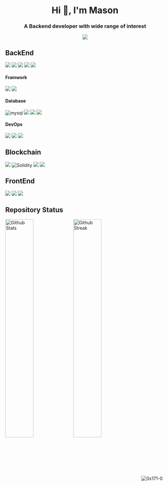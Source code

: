 <div id="header" align="center">
  <h1 >Hi 👋, I'm Mason</h1>
  <h3>A Backend developer with wide range of interest</h3>
  <span>
  <a href="https://tech0x171.blogspot.com/" >
    <img src="https://img.shields.io/badge/Blogger-FF5722?style=for-the-badge&logo=blogger&logoColor=white"/>
  </a>
  </span>
</div>


## BackEnd
<span>
  <img src="https://img.shields.io/badge/Node%20js-339933?style=for-the-badge&logo=nodedotjs&logoColor=white" />
</span>
<span>
 <img src="https://img.shields.io/badge/JavaScript-323330?style=for-the-badge&logo=javascript&logoColor=F7DF1E" />
</span>
<span>
 <img src="https://img.shields.io/badge/TypeScript-007ACC?style=for-the-badge&logo=typescript&logoColor=white" />
</span>
<span>
 <img src="https://img.shields.io/badge/Jest-C21325?style=for-the-badge&logo=jest&logoColor=white" />
</span>
<span>
 <img src="https://img.shields.io/badge/Mocha-8D6748?style=for-the-badge&logo=Mocha&logoColor=white" />
</span>

#### Framwork

<span>
<img src="https://img.shields.io/badge/nestjs-E0234E?style=for-the-badge&logo=nestjs&logoColor=white" />
</span>
<span>
<img src="https://img.shields.io/badge/Express%20js-000000?style=for-the-badge&logo=express&logoColor=white"/>
</span>

#### Database
<span>
 <img alt="mysql" src="https://img.shields.io/badge/MySQL-005C84?style=for-the-badge&logo=mysql&logoColor=white">
 </span>
 <span>
 <img src="https://img.shields.io/badge/PostgreSQL-316192?style=for-the-badge&logo=postgresql&logoColor=white" />
 </span>
<span>
 <img src="https://img.shields.io/badge/MongoDB-4EA94B?style=for-the-badge&logo=mongodb&logoColor=white" />
</span>
<span>
<img src="https://img.shields.io/badge/redis-%23DD0031.svg?&style=for-the-badge&logo=redis&logoColor=white"/>
</span>

#### DevOps

<span>
<img src="https://img.shields.io/badge/Docker-2CA5E0?style=for-the-badge&logo=docker&logoColor=white"/>
</span>
<span>
<img src="https://img.shields.io/badge/Linux-FCC624?style=for-the-badge&logo=linux&logoColor=black" />
</span>
<span>
<img src="https://img.shields.io/badge/Nginx-009639?style=for-the-badge&logo=nginx&logoColor=white" />
</span>


## Blockchain
<span>
<img src="https://img.shields.io/badge/Ethereum-3C3C3D?style=for-the-badge&logo=Ethereum&logoColor=white" />
</span>
<span>
<img alt="Solidity" src="https://img.shields.io/badge/Solidity-e6e6e6?style=for-the-badge&logo=solidity&logoColor=black"/> 
</span>
<span>
<img src="https://shields.io/badge/hardhat-545454?style=for-the-badge&logo=data" />
</span>

<span>
<img src="https://img.shields.io/badge/OpenZeppelin-4E5EE4?logo=OpenZeppelin&logoColor=fff&style=for-the-badge" />
</span>

## FrontEnd
<span>
 <img src="https://img.shields.io/badge/React-20232A?style=for-the-badge&logo=react&logoColor=61DAFB" />
 </span>
 <span>
 <img src="https://img.shields.io/badge/HTML5-E34F26?style=for-the-badge&logo=html5&logoColor=white" /> 
 </span>
 <span>
 <img src="https://img.shields.io/badge/CSS3-1572B6?style=for-the-badge&logo=css3&logoColor=white" />
 </span>


## Repository Status
<p align="left">
  <!-- <img width="49%" align="left" alt="Github Language stats" src="https://github-readme-stats.vercel.app/api/top-langs/?username=0x171-0&theme=tokyonight" />   -->
  <img width="42%" align="center" alt="Github Streak" src="https://github-readme-streak-stats.herokuapp.com/?user=0x171-0&theme=tokyonight" />  <img width="42%" align="left" alt="Github Stats" src="https://github-readme-stats.vercel.app/api?username=0x171-0&show_icons=true&hide_border=true&theme=tokyonight" />

  <span>
  <img src="https://komarev.com/ghpvc/?username=0x171-0&label=Profile%20views&color=0080ff&&style=flat" alt="0x171-0" />
  </span>
</p>


<!--
- 🔭 I’m currently working on ...
- 💬 Ask me about ...
- 🌱 I’m currently learning ...
- 👯 I’m looking to collaborate on ...
- 🤔 I’m looking for help with ...
- 📫 How to reach me: ...
- 😄 Pronouns: ...
- ⚡ Fun fact: ...
-->
